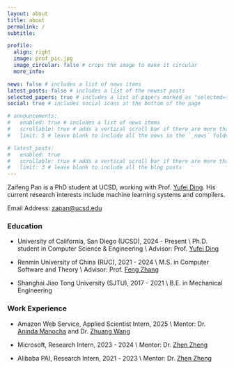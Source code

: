 ```yaml
---
layout: about
title: about
permalink: /
subtitle:

profile:
  align: right
  image: prof_pic.jpg
  image_circular: false # crops the image to make it circular
  more_info:

news: false # includes a list of news items
latest_posts: false # includes a list of the newest posts
selected_papers: true # includes a list of papers marked as "selected={true}"
social: true # includes social icons at the bottom of the page

# announcements:
#   enabled: true # includes a list of news items
#   scrollable: true # adds a vertical scroll bar if there are more than 3 news items
#   limit: 5 # leave blank to include all the news in the `_news` folder

# latest_posts:
#   enabled: true
#   scrollable: true # adds a vertical scroll bar if there are more than 3 new posts items
#   limit: 3 # leave blank to include all the blog posts
---
```


Zaifeng Pan is a PhD student at UCSD, working with Prof. [Yufei Ding](https://picassolab.squarespace.com/yufei). His current research interests include machine learning systems and compilers.

Email Address: [zapan@ucsd.edu](mailto:zapan@ucsd.edu)

### Education

- University of California, San Diego (UCSD), 2024 - Present \\
  Ph.D. student in Computer Science & Engineering \\
  Advisor: Prof. [Yufei Ding](https://picassolab.squarespace.com/yufei)

- Renmin University of China (RUC), 2021 - 2024 \\
  M.S. in Computer Software and Theory \\
  Advisor: Prof. [Feng Zhang](https://fengzhangcs.github.io)

- Shanghai Jiao Tong University (SJTU), 2017 - 2021 \\
  B.E. in Mechanical Engineering

### Work Experience

- Amazon Web Service, Applied Scientist Intern, 2025 \\
  Mentor: Dr. [Aninda Manocha](https://scholar.google.com/citations?user=61GWAWcAAAAJ&hl=en) and Dr. [Zhuang Wang](https://zhuangwang93.github.io/)

- Microsoft, Research Intern, 2023 - 2024 \\
  Mentor: Dr. [Zhen Zheng](https://jamesthez.github.io/)

- Alibaba PAI, Research Intern, 2021 - 2023 \\
  Mentor: Dr. [Zhen Zheng](https://jamesthez.github.io/)
